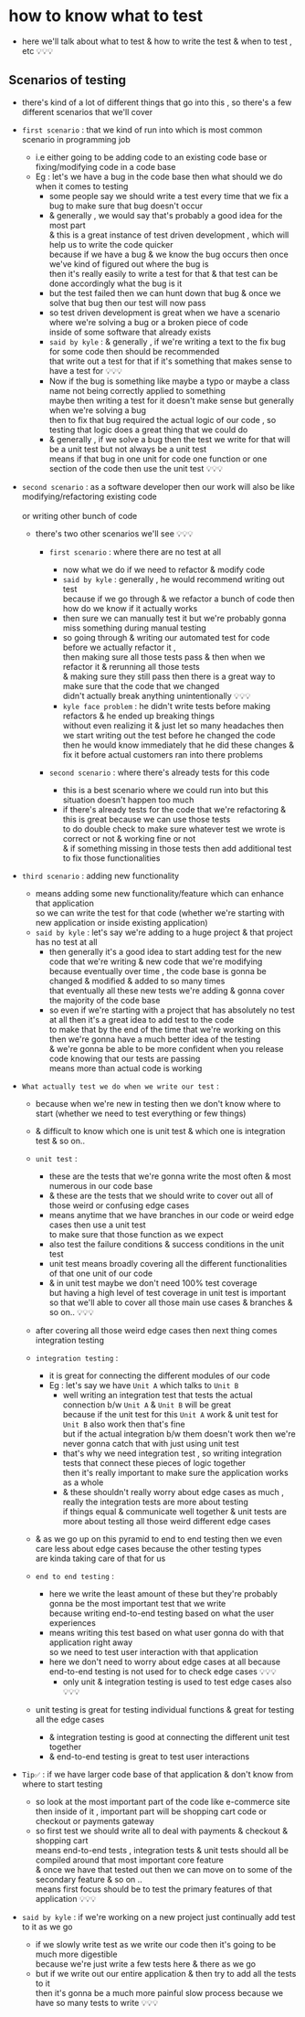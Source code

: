 # how to know what to test

- here we'll talk about what to test & how to write the test & when to test , etc 💡💡💡

## Scenarios of testing 

- there's kind of a lot of different things that go into this , so there's a few different scenarios that we'll cover

- `first scenario` : that we kind of run into which is most common scenario in programming job
  - i.e either going to be adding code to an existing code base or fixing/modifying code in a code base 
  - Eg : let's we have a bug in the code base then what should we do when it comes to testing 
    - some people say we should write a test every time that we fix a bug to make sure that bug doesn't occur
    - & generally , we would say that's probably a good idea for the most part <br>
      & this is a great instance of test driven development , which will help us to write the code quicker <br>
      because if we have a bug & we know the bug occurs then once we've kind of figured out where the bug is <br>
      then it's really easily to write a test for that & that test can be done accordingly what the bug is it <br>
    - but the test failed then we can hunt down that bug & once we solve that bug then our test will now pass
    - so test driven development is great when we have a scenario where we're solving a bug or a broken piece of code <br> 
      inside of some software that already exists
    - `said by kyle` : & generally , if we're writing a text to the fix bug for some code then should be recommended <br>
      that write out a test for that if it's something that makes sense to have a test for 💡💡💡
    - Now if the bug is something like maybe a typo or maybe a class name not being correctly applied to something <br> 
        maybe then writing a test for it doesn't make sense but generally when we're solving a bug <br>
        then to fix that bug required the actual logic of our code , so testing that logic does a great thing that we could do
    - & generally , if we solve a bug then the test we write for that will be a unit test but not always be a unit test <br>
        means if that bug in one unit for code one function or one section of the code then use the unit test 💡💡💡

- `second scenario` : as a software developer then our work will also be like modifying/refactoring existing code <br>  
    or writing other bunch of code 
    - there's two other scenarios we'll see 💡💡💡
      - `first scenario` : where there are no test at all 
        - now what we do if we need to refactor & modify code
        - `said by kyle` : generally , he would recommend writing out test <br> 
            because if we go through & we refactor a bunch of code then how do we know if it actually works 
        - then sure we can manually test it but we're probably gonna miss something during manual testing
        - so going through & writing our automated test for code before we actually refactor it , <br> 
            then making sure all those tests pass & then when we refactor it & rerunning all those tests <br>
            & making sure they still pass then there is a great way to make sure that the code that we changed <br>
            didn't actually break anything unintentionally 💡💡💡
        - `kyle face problem` : he didn't write tests before making refactors & he ended up breaking things <br>
            without even realizing it & just let so many headaches then we start writing out the test before he changed the code <br>
            then he would know immediately that he did these changes & fix it before actual customers ran into there problems

      - `second scenario` : where there's already tests for this code
        - this is a best scenario where we could run into but this situation doesn't happen too much
        - if there's already tests for the code that we're refactoring & this is great because we can use those tests <br>
            to do double check to make sure whatever test we wrote is correct or not & working fine or not <br>
            & if something missing in those tests then add additional test to fix those functionalities 

- `third scenario` : adding new functionality
    - means adding some new functionality/feature which can enhance that application <br>
        so we can write the test for that code (whether we're starting with new application or inside existing application)
    - `said by kyle` : let's say we're adding to a huge project & that project has no test at all 
        - then generally it's a good idea to start adding test for the new code that we're writing & new code that we're modifying <br>
            because eventually over time , the code base is gonna be changed & modified & added to so many times <br>
            that eventually all these new tests we're adding & gonna cover the majority of the code base 
        - so even if we're starting with a project that has absolutely no test at all then it's a great idea to add test to the code <br>
            to make that by the end of the time that we're working on this then we're gonna have a much better idea of the testing <br>
            & we're gonna be able to be more confident when you release code knowing that our tests are passing <br>
            means more than actual code is working 

- `What actually test we do when we write our test` : 
    - because when we're new in testing then we don't know where to start (whether we need to test everything or few things)
    - & difficult to know which one is unit test & which one is integration test & so on..
    - `unit test` : 
        - these are the tests that we're gonna write the most often & most numerous in our code base
        - & these are the tests that we should write to cover out all of those weird or confusing edge cases
        - means anytime that we have branches in our code or weird edge cases then use a unit test <br>
            to make sure that those function as we expect 
        - also test the failure conditions & success conditions in the unit test
        - unit test means broadly covering all the different functionalities of that one unit of our code 
        - & in unit test maybe we don't need 100% test coverage <br>
            but having a high level of test coverage in unit test is important <br>
            so that we'll able to cover all those main use cases & branches & so on.. 💡💡💡

    - after covering all those weird edge cases then next thing comes integration testing 
    - `integration testing` : 
        - it is great for connecting the different modules of our code 
        - Eg : let's say we have `Unit A` which talks to `Unit B`
            - well writing an integration test that tests the actual connection b/w `Unit A` & `Unit B` will be great <br>
                because if the unit test for this `Unit A` work & unit test for `Unit B` also work then that's fine <br>
                but if the actual integration b/w them doesn't work then we're never gonna catch that with just using unit test
            - that's why we need integration test , so writing integration tests that connect these pieces of logic together <br>
                then it's really important to make sure the application works as a whole
            - & these shouldn't really worry about edge cases as much , really the integration tests are more about testing <br>
                if things equal & communicate well together & unit tests are more about testing all those weird different edge cases

    - & as we go up on this pyramid to end to end testing then we even care less about edge cases because the other testing types <br>
        are kinda taking care of that for us
    - `end to end testing` : 
        - here we write the least amount of these but they're probably gonna be the most important test that we write <br>
            because writing end-to-end testing based on what the user experiences
        - means writing this test based on what user gonna do with that application right away <br>
            so we need to test user interaction with that application 
        - here we don't need to worry about edge cases at all because end-to-end testing is not used for to check edge cases 💡💡💡
            - only unit & integration testing is used to test edge cases also 💡💡💡

    - unit testing is great for testing individual functions & great for testing all the edge cases
      - & integration testing is good at connecting the different unit test together
      - & end-to-end testing is great to test user interactions

- `Tip✅` : if we have larger code base of that application & don't know from where to start testing 
    - so look at the most important part of the code like e-commerce site <br>
        then inside of it , important part will be shopping cart code or checkout or payments gateway
    - so first test we should write all to deal with payments & checkout & shopping cart <br>
        means end-to-end tests , integration tests & unit tests should all be compiled around that most important core feature <br>
        & once we have that tested out then we can move on to some of the secondary feature & so on ..<br>
        means first focus should be to test the primary features of that application 💡💡💡

- `said by kyle` : if we're working on a new project just continually add test to it as we go
    - if we slowly write test as we write our code then it's going to be much more digestible <br>
        because we're just write a few tests here & there as we go 
    - but if we write out our entire application & then try to add all the tests to it <br>
        then it's gonna be a much more painful slow process because we have so many tests to write 💡💡💡
